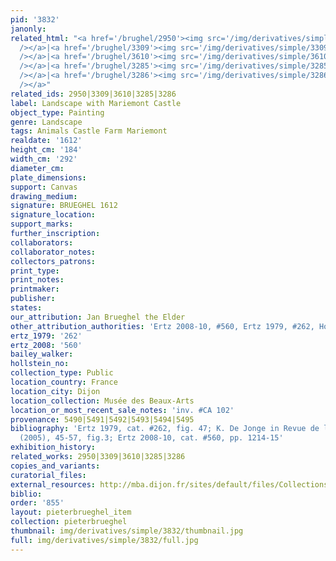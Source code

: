 ```yaml
---
pid: '3832'
janonly: 
related_html: "<a href='/brughel/2950'><img src='/img/derivatives/simple/2950/thumbnail.jpg'
  /></a>|<a href='/brughel/3309'><img src='/img/derivatives/simple/3309/thumbnail.jpg'
  /></a>|<a href='/brughel/3610'><img src='/img/derivatives/simple/3610/thumbnail.jpg'
  /></a>|<a href='/brughel/3285'><img src='/img/derivatives/simple/3285/thumbnail.jpg'
  /></a>|<a href='/brughel/3286'><img src='/img/derivatives/simple/3286/thumbnail.jpg'
  /></a>"
related_ids: 2950|3309|3610|3285|3286
label: Landscape with Mariemont Castle
object_type: Painting
genre: Landscape
tags: Animals Castle Farm Mariemont
realdate: '1612'
height_cm: '184'
width_cm: '292'
diameter_cm: 
plate_dimensions: 
support: Canvas
drawing_medium: 
signature: BRUEGHEL 1612
signature_location: 
support_marks: 
further_inscription: 
collaborators: 
collaborator_notes: 
collectors_patrons: 
print_type: 
print_notes: 
printmaker: 
publisher: 
states: 
our_attribution: Jan Brueghel the Elder
other_attribution_authorities: 'Ertz 2008-10, #560, Ertz 1979, #262, Honig database'
ertz_1979: '262'
ertz_2008: '560'
bailey_walker: 
hollstein_no: 
collection_type: Public
location_country: France
location_city: Dijon
location_collection: Musée des Beaux-Arts
location_or_most_recent_sale_notes: 'inv. #CA 102'
provenance: 5490|5491|5492|5493|5494|5495
bibliography: 'Ertz 1979, cat. #262, fig. 47; K. De Jonge in Revue de l&apos;art 149
  (2005), 45-57, fig.3; Ertz 2008-10, cat. #560, pp. 1214-15'
exhibition_history: 
related_works: 2950|3309|3610|3285|3286
copies_and_variants: 
curatorial_files: 
external_resources: http://mba.dijon.fr/sites/default/files/Collections/pdf/brueghel_de_velours_mariemont.pdf
biblio: 
order: '855'
layout: pieterbrueghel_item
collection: pieterbrueghel
thumbnail: img/derivatives/simple/3832/thumbnail.jpg
full: img/derivatives/simple/3832/full.jpg
---
```

